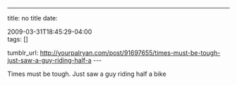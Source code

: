 ---
title: no title
date:

 2009-03-31T18:45:29-04:00  
tags:  []

tumblr_url:
http://yourpalryan.com/post/91697655/times-must-be-tough-just-saw-a-guy-riding-half-a
\-\--

Times must be tough. Just saw a guy riding half a bike
